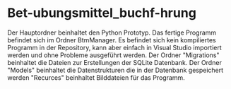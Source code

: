 # Bet-ubungsmittel_buchf-hrung
Der Hauptordner beinhaltet den Python Prototyp.
Das fertige Programm befindet sich im Ordner BtmManager.
Es befindet sich kein kompiliertes Programm in der Repository, kann aber einfach in Visual Studio importiert werden und ohne Probleme ausgeführt werden.
  Der Ordner "Migrations" beinhaltet die Dateien zur Erstellungen der SQLite Datenbank.
  Der Ordner "Models" beinhaltet die Datenstrukturen die in der Datenbank gespeichert werden
  "Recurces" beinhaltet Bilddateien für das Programm.
  
